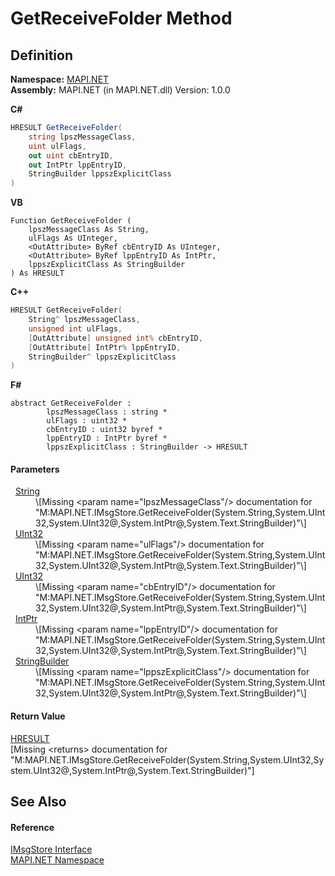 # GetReceiveFolder Method




## Definition
**Namespace:** <a href="5bef4637-66f8-16d4-e5f4-4d0da57a1538.md">MAPI.NET</a>  
**Assembly:** MAPI.NET (in MAPI.NET.dll) Version: 1.0.0

**C#**
``` C#
HRESULT GetReceiveFolder(
	string lpszMessageClass,
	uint ulFlags,
	out uint cbEntryID,
	out IntPtr lppEntryID,
	StringBuilder lppszExplicitClass
)
```
**VB**
``` VB
Function GetReceiveFolder ( 
	lpszMessageClass As String,
	ulFlags As UInteger,
	<OutAttribute> ByRef cbEntryID As UInteger,
	<OutAttribute> ByRef lppEntryID As IntPtr,
	lppszExplicitClass As StringBuilder
) As HRESULT
```
**C++**
``` C++
HRESULT GetReceiveFolder(
	String^ lpszMessageClass, 
	unsigned int ulFlags, 
	[OutAttribute] unsigned int% cbEntryID, 
	[OutAttribute] IntPtr% lppEntryID, 
	StringBuilder^ lppszExplicitClass
)
```
**F#**
``` F#
abstract GetReceiveFolder : 
        lpszMessageClass : string * 
        ulFlags : uint32 * 
        cbEntryID : uint32 byref * 
        lppEntryID : IntPtr byref * 
        lppszExplicitClass : StringBuilder -> HRESULT 
```



#### Parameters
<dl><dt>  <a href="https://learn.microsoft.com/dotnet/api/system.string" target="_blank" rel="noopener noreferrer">String</a></dt><dd>\[Missing &lt;param name="lpszMessageClass"/&gt; documentation for "M:MAPI.NET.IMsgStore.GetReceiveFolder(System.String,System.UInt32,System.UInt32@,System.IntPtr@,System.Text.StringBuilder)"\]</dd><dt>  <a href="https://learn.microsoft.com/dotnet/api/system.uint32" target="_blank" rel="noopener noreferrer">UInt32</a></dt><dd>\[Missing &lt;param name="ulFlags"/&gt; documentation for "M:MAPI.NET.IMsgStore.GetReceiveFolder(System.String,System.UInt32,System.UInt32@,System.IntPtr@,System.Text.StringBuilder)"\]</dd><dt>  <a href="https://learn.microsoft.com/dotnet/api/system.uint32" target="_blank" rel="noopener noreferrer">UInt32</a></dt><dd>\[Missing &lt;param name="cbEntryID"/&gt; documentation for "M:MAPI.NET.IMsgStore.GetReceiveFolder(System.String,System.UInt32,System.UInt32@,System.IntPtr@,System.Text.StringBuilder)"\]</dd><dt>  <a href="https://learn.microsoft.com/dotnet/api/system.intptr" target="_blank" rel="noopener noreferrer">IntPtr</a></dt><dd>\[Missing &lt;param name="lppEntryID"/&gt; documentation for "M:MAPI.NET.IMsgStore.GetReceiveFolder(System.String,System.UInt32,System.UInt32@,System.IntPtr@,System.Text.StringBuilder)"\]</dd><dt>  <a href="https://learn.microsoft.com/dotnet/api/system.text.stringbuilder" target="_blank" rel="noopener noreferrer">StringBuilder</a></dt><dd>\[Missing &lt;param name="lppszExplicitClass"/&gt; documentation for "M:MAPI.NET.IMsgStore.GetReceiveFolder(System.String,System.UInt32,System.UInt32@,System.IntPtr@,System.Text.StringBuilder)"\]</dd></dl>

#### Return Value
<a href="50596607-a328-ef10-6ea9-0448fbb7d197.md">HRESULT</a>  
\[Missing &lt;returns&gt; documentation for "M:MAPI.NET.IMsgStore.GetReceiveFolder(System.String,System.UInt32,System.UInt32@,System.IntPtr@,System.Text.StringBuilder)"\]

## See Also


#### Reference
<a href="74ee1853-dea0-4e58-cb66-c6c8017d5a04.md">IMsgStore Interface</a>  
<a href="5bef4637-66f8-16d4-e5f4-4d0da57a1538.md">MAPI.NET Namespace</a>  
